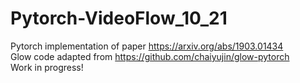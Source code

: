 # Pytorch-VideoFlow_10_21
Pytorch implementation of paper https://arxiv.org/abs/1903.01434 <br />
Glow code adapted from https://github.com/chaiyujin/glow-pytorch <br />
Work in progress!

